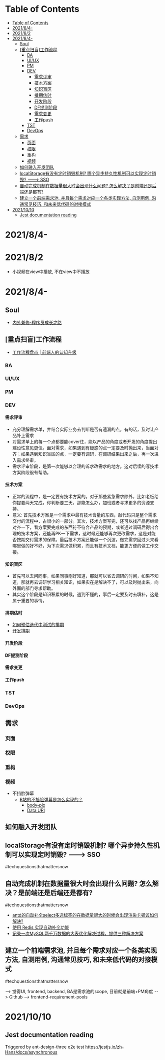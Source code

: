# Table of Contents
- [Table of Contents](#table-of-contents)
- [2021/8/4-](#202184-)
- [2021/8/2](#202182)
- [2021/8/4-](#202184--1)
  - [Soul](#soul)
  - [\[重点扫盲\]工作流程](#重点扫盲工作流程)
    - [BA](#ba)
    - [UI/UX](#uiux)
    - [PM](#pm)
    - [DEV](#dev)
      - [需求评审](#需求评审)
      - [技术方案](#技术方案)
      - [知识盲区](#知识盲区)
      - [排期估时](#排期估时)
      - [开发阶段](#开发阶段)
      - [DF提测阶段](#df提测阶段)
      - [需求变更](#需求变更)
      - [工作push](#工作push)
    - [TST](#tst)
    - [DevOps](#devops)
  - [需求](#需求)
    - [页面](#页面)
    - [权限](#权限)
    - [重构](#重构)
    - [视频](#视频)
  - [如何融入开发团队](#如何融入开发团队)
  - [localStorage有没有定时销毁机制? 哪个异步持久性机制可以实现定时销毁? ---> SSO](#localstorage有没有定时销毁机制-哪个异步持久性机制可以实现定时销毁-----sso)
  - [自动完成机制在数据量很大时会出现什么问题? 怎么解决？是前端还是后端还是都有?](#自动完成机制在数据量很大时会出现什么问题-怎么解决是前端还是后端还是都有)
  - [建立一个前端需求池, 并且每个需求对应一个各类实现方法, 自测用例, 沟通常见技巧, 和未来低代码的对接模式](#建立一个前端需求池-并且每个需求对应一个各类实现方法-自测用例-沟通常见技巧-和未来低代码的对接模式)
- [2021/10/10](#20211010)
  - [Jest documentation reading](#jest-documentation-reading)


# 2021/8/4-

# 2021/8/2
- 小视频在view中播放, 不在view中不播放

# 2021/8/4-
## Soul
- [内外兼修-程序员成长之路](https://www.kancloud.cn/luofei614/programmer_talk_life/61090)
## \[重点扫盲\]工作流程
- [工作流程盘点 | 前端人的认知升级](http://article.docway.net/details?id=603371984da5fa7d6084dfd1)
### BA
### UI/UX
### PM
### DEV
#### 需求评审
- 充分理解需求单，并结合实际业务去判断是否有遗漏的点，有的话，及时让产品补上需求
- 对需求单上的每一个点都要能cover住，能以产品的角度或者开发的角度提出建设性意见更佳。面对需求，如果遇到有疑惑的点一定要及时抛出来，当面对齐；如果遇到知识盲区的点，一定要有调研，在调研结果出来之后，再一次进入需求终审。
- 需求评审阶段，是第一次能够以合理的诉求改需求的地方。这对后续的写技术方案阶段很有帮助。
#### 技术方案
- 正常的流程中，是一定要有技术方案的。对于那些紧急需求除外，比如老板给你提要两天完成，你判断要三天，那能怎么办，加班或者寻求更多的资源支持。
- 意义: 首先技术方案是一个需求中最有技术含量的东西，敲代码只是整个需求交付的流程中，占很小的一部分。其次，技术方案写完，还可以找产品再继续对齐一下，看方案要完成的东西符不符合产品的预期，或者通过调研后得出合理的技术方案，还能再PK一下需求，这时候还能够再次更改需求，这是对能否按期交付需求的保障。最后技术方案还能做一个沉淀，做完需求回过头来看哪里做的好不好，为下次需求做积累，而且有技术文档，能更方便的做工作交接。
#### 知识盲区
- 首先可以去问同事，如果同事刚好知道，那就可以省去调研的时间，如果不知道，那就再去调研学习相关知识，如果实在是解决不了，可以及时抛出来，向外面的部门寻求帮助。
- 其实这个阶段是知识积累的时候，遇到不懂的，事后一定要及时去填补，这是属于重要的事情。
#### 排期估时
- [如何预估迭代中测试的排期](https://www.jianshu.com/p/34bb94cde24d)
- [开发排期](https://www.kancloud.cn/luofei614/programmer_talk_life/107503)
#### 开发阶段
#### DF提测阶段
#### 需求变更
#### 工作push
### TST
### DevOps
## 需求
### 页面
### 权限
### 重构
### 视频
- 不挡脸弹幕
  - [B站的不挡脸弹幕是怎么实现的？](https://www.zhihu.com/question/282164361)
    - [body-pix](https://github.com/tensorflow/tfjs-models/tree/master/body-pix)
    - [Data URI](https://developer.mozilla.org/zh-CN/docs/Web/HTTP/Basics_of_HTTP/Data_URIs)

## 如何融入开发团队

## localStorage有没有定时销毁机制? 哪个异步持久性机制可以实现定时销毁? ---> SSO
#techquestionsthatmattersnow
## 自动完成机制在数据量很大时会出现什么问题? 怎么解决？是前端还是后端还是都有?
#techquestionsthatmattersnow
- [antd的自动补全select多选标签的在数据量很大的时候会出现渲染卡顿该如何解决?](https://segmentfault.com/q/1010000018045524)
- [使用 Redis 实现自动补全功能](https://segmentfault.com/a/1190000002712454)
- [记录一次MySQL两千万数据的大表优化解决过程，提供三种解决方案](https://database.51cto.com/art/201902/592522.htm)

## 建立一个前端需求池, 并且每个需求对应一个各类实现方法, 自测用例, 沟通常见技巧, 和未来低代码的对接模式
#techquestionsthatmattersnow

--> 觉得UI, frontend, backend, BA是需求池的scope, 目前就是前端+PM角度
--> Github --> frontend-requirement-pools


# 2021/10/10
## Jest documentation reading
Triggered by ant-design-three e2e test
https://jestjs.io/zh-Hans/docs/asynchronous